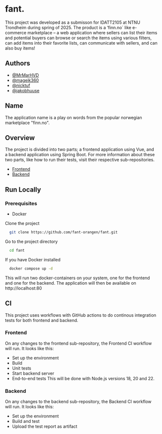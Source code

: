 
# fant.
This project was developed as a submisson for IDATT2105 at NTNU Trondheim during spring of 2025. The product is a ‘finn.no´ like e-commerce marketplace – a web application where sellers can list their
items and potential buyers can browse or search the items using various filters, can add items into their
favorite lists, can communicate with sellers, and can also buy items!


## Authors

- [@MrMarHVD](https://github.com/MrMarHVD)
- [@mageik360](https://github.com/mageik360)
- [@nicktuf](https://github.com/nicktuf)
- [@jakobhuuse](https://github.com/jakobhuuse)


## Name
The application name is a play on words from the popular norwegian marketplace "finn.no".
## Overview

The project is divided into two parts; a frontend application using Vue, and a backend application using Spring Boot. For more information about these two parts, like how to run their tests, visit their respective sub-repositories.

- [Frontend](frontend)
- [Backend](backend)
## Run Locally
### Prerequisites
- Docker

Clone the project

```bash
  git clone https://github.com/fant-orangen/fant.git
```

Go to the project directory

```bash
  cd fant
```

If you have Docker installed
```bash
  docker compose up -d
```
This will run two docker-containers on your system, one for the frontend and one for the backend. The application will then be available on http://localhost:80

## CI
This project uses workflows with GitHub actions to do continous integration tests for both frontend and backend.

### Frontend
On any changes to the frontend sub-repository, the Frontend CI workflow will run. It looks like this:
- Set up the environment
- Build
- Unit tests
- Start backend server
- End-to-end tests
This will be done with Node.js versions 18, 20 and 22.

### Backend
On any changes to the backend sub-repository, the Backend CI workflow will run. It looks like this:
- Set up the environment
- Build and test
- Upload the test report as artifact
